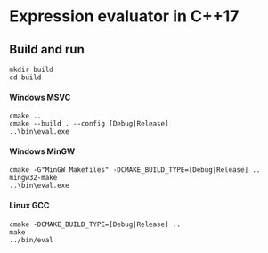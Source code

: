 # Expression evaluator in C++17

## Build and run

```
mkdir build
cd build
```

#### Windows MSVC

```
cmake ..
cmake --build . --config [Debug|Release]
..\bin\eval.exe
```

#### Windows MinGW

```
cmake -G"MinGW Makefiles" -DCMAKE_BUILD_TYPE=[Debug|Release] ..
mingw32-make
..\bin\eval.exe
```

#### Linux GCC

```
cmake -DCMAKE_BUILD_TYPE=[Debug|Release] ..
make 
../bin/eval
```
